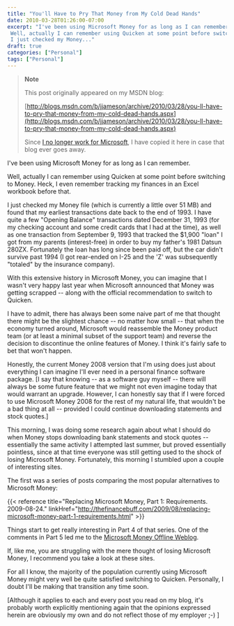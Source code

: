 ```yaml
---
title: "You'll Have to Pry That Money from My Cold Dead Hands"
date: 2010-03-28T01:26:00-07:00
excerpt: "I've been using Microsoft Money for as long as I can remember. 
 Well, actually I can remember using Quicken at some point before switching to Money. Heck, I even remember tracking my finances in an Excel workbook before that. 
 I just checked my Money..."
draft: true
categories: ["Personal"]
tags: ["Personal"]
---
```


> **Note**
>
> This post originally appeared on my MSDN blog:
>
> [http://blogs.msdn.com/b/jjameson/archive/2010/03/28/you-ll-have-to-pry-that-money-from-my-cold-dead-hands.aspx](http://blogs.msdn.com/b/jjameson/archive/2010/03/28/you-ll-have-to-pry-that-money-from-my-cold-dead-hands.aspx)
>
> Since [I no longer work for Microsoft](/blog/jjameson/2011/09/02/last-day-with-microsoft), I have copied it here in case that blog ever goes away.

I've been using Microsoft Money for as long as I can remember.

Well, actually I can remember using Quicken at some point before switching to Money. Heck, I even remember tracking my finances in an Excel workbook before that.

I just checked my Money file (which is currently a little over 51 MB) and found that my earliest transactions date back to the end of 1993. I have quite a few "Opening Balance" transactions dated December 31, 1993 (for my checking account and some credit cards that I had at the time), as well as one transaction from September 9, 1993 that tracked the $1,900 "loan" I got from my parents (interest-free) in order to buy my father's 1981 Datsun 280ZX. Fortunately the loan has long since been paid off, but the car didn't survive past 1994 (I got rear-ended on I-25 and the 'Z' was subsequently "totaled" by the insurance company).

With this extensive history in Microsoft Money, you can imagine that I wasn't very happy last year when Microsoft announced that Money was getting scrapped -- along with the official recommendation to switch to Quicken.

I have to admit, there has always been some naive part of me that thought there might be the slightest chance -- no matter how small -- that when the economy turned around, Microsoft would reassemble the Money product team (or at least a minimal subset of the support team) and reverse the decision to discontinue the online features of Money. I think it's fairly safe to bet that won't happen.

Honestly, the current Money 2008 version that I'm using does just about everything I can imagine I'll ever need in a personal finance software package. [I say that knowing -- as a software guy myself -- there will always be some future feature that we might not even imagine today that would warrant an upgrade. However, I can honestly say that if I were forced to use Microsoft Money 2008 for the rest of my natural life, that wouldn't be a bad thing at all -- provided I could continue downloading statements and stock quotes.]

This morning, I was doing some research again about what I should do when Money stops downloading bank statements and stock quotes -- essentially the same activity I attempted last summer, but proved essentially pointless, since at that time everyone was still getting used to the shock of losing Microsoft Money. Fortunately, this morning I stumbled upon a couple of interesting sites.

The first was a series of posts comparing the most popular alternatives to Microsoft Money:

{{< reference title="Replacing Microsoft Money, Part 1: Requirements. 2009-08-24." linkHref="http://thefinancebuff.com/2009/08/replacing-microsoft-money-part-1-requirements.html" >}}

Things start to get really interesting in Part 4 of that series. One of the comments in Part 5 led me to the [Microsoft Money Offline Weblog](http://microsoftmoneyoffline.wordpress.com/).

If, like me, you are struggling with the mere thought of losing Microsoft Money, I recommend you take a look at these sites.

For all I know, the majority of the population currently using Microsoft Money might very well be quite satisfied switching to Quicken. Personally, I doubt I'll be making that transition any time soon.

[Although it applies to each and every post you read on my blog, it's probably worth explicitly mentioning again that the opinions expressed herein are obviously my own and do not reflect those of my employer ;-)  ]

